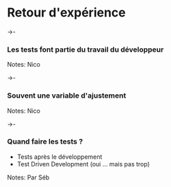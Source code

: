 # Retour d'expérience

->-

### Les tests font partie du travail du développeur

Notes:
Nico

->-

### Souvent une variable d'ajustement

Notes:
Nico

->-

### Quand faire les tests ?
* Tests après le développement <!-- .element: class="fragment" -->
* Test Driven Development (oui ... mais pas trop) <!-- .element: class="fragment" -->

Notes:
Par Séb